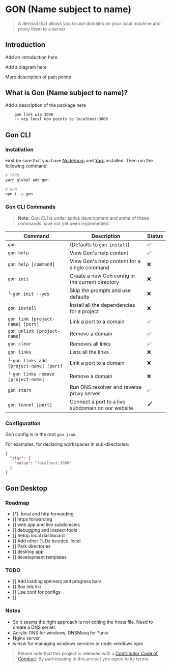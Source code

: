 # GON (Name subject to name)

> A devtool that allows you to use domains on your local machine and proxy them to a server

## Introduction

Add an introduction here

Add a diagram here

More description of pain points

## What is Gon (Name subject to name)?

Add a description of the package here

```sh
    gon link wip 3000
    -> wip.local now points to localhost:3000
```

## Gon CLI

### Installation

First be sure that you have [Node/npm](https://nodejs.org/) and
[Yarn](https://yarnpkg.com/docs/install/) installed. Then run the following
command:

```sh
# YARN
yarn global add gon

# NPM
npm i -g gon
```

### Gon CLI Commands

> **Note:** Gon CLI is under active development and some of these commands have
> not yet been implemented.

| Command                                 | Description                                       | Status |
| --------------------------------------- | ------------------------------------------------- | ------ |
| `gon`                                   | (Defaults to `gon install`)                       | ✅     |
| `gon help`                              | View Gon's help content                           | ✅     |
| `gon help [command]`                    | View Gon's help content for a single command      | ❌     |
| `gon init`                              | Create a new Gon config in the current directory  | ❌     |
| └ `gon init --yes`                      | Skip the prompts and use defaults                 | ❌     |
| `gon install`                           | Install all the dependencies for a project        | ❌     |
| `gon link [project-name] [port]`        | Link a port to a domain                           | ✅     |
| `gon unlink [project-name]`             | Remove a domain                                   | ✅     |
| `gon clear`                             | Removes all links                                 | ✅     |
| `gon links`                             | Lists all the links                               | ❌     |
| └ `gon links add [project-name] [port]` | Link a port to a domain                           | ❌     |
| └ `gon links remove [project-name]`     | Remove a domain                                   | ❌     |
| `gon start`                             | Run DNS resolver and reverse proxy server         | ✅     |
| `gon tunnel [port]`                     | Connect a port to a live subdomain on our website | 🖌      |

### Configuration

Gon config is in the root `gon.json`.

For examples, for declaring workspaces in sub-directories:

```json
{
  "star": {
    "value": "localhost:3000"
  }
}
```

## Gon Desktop

### Roadmap

- [*] .local and http forwarding
- [] https forwarding
- [] web app and live subdomains
- [] debugging and inspect tools
- [] Setup local dashboard
- [] Add other TLDs besides .local
- [] Park directories
- [] desktop app
- [] development templates

### TODO

- [] Add loading spinners and progress bars
- [] Box link list
- [] Use conf for configs
- []

### Notes

- So it seems the right approach is not editing the hosts file. Need to create a DNS server.
- Acrylic DNS for windows, DNSMasq for \*unix
- Nginx server
- winsw for managing windows services or node-windows npm

> Please note that this project is released with a [Contributor Code of Conduct](code-of-conduct.md). By participating in this project you agree to its terms.
